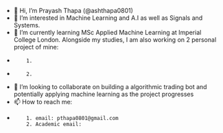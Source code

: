 - 👋 Hi, I’m Prayash Thapa (@ashthapa0801)
- 👀 I’m interested in Machine Learning and A.I as well as Signals and Systems.
- 🌱 I’m currently learning MSc Applied Machine Learning at Imperial College London. Alongside my studies, I am also working on 2 personal project of mine:
-         1. 
-         2. 
- 💞️ I’m looking to collaborate on building a algorithmic trading bot and potentially applying machine learning as the project progresses
- 📫 How to reach me: 
-         1. email: pthapa0801@gmail.com
          2. Academic email: 
<!---
ashthapa0801/ashthapa0801 is a ✨ special ✨ repository because its `README.md` (this file) appears on your GitHub profile.
You can click the Preview link to take a look at your changes.
--->
